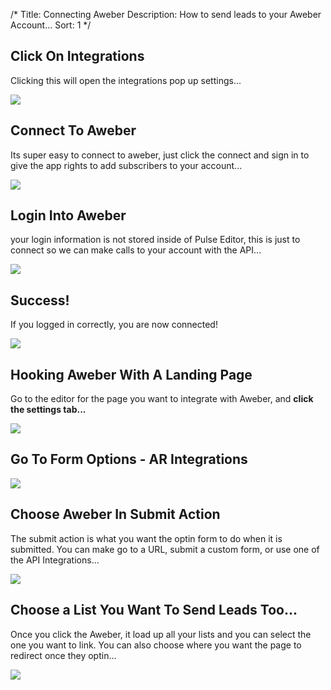 /*
Title: Connecting Aweber
Description: How to send leads to your Aweber Account...
Sort: 1
*/

## Click On Integrations 

Clicking this will open the integrations pop up settings...

![][1]

[1]: http://nodo.s3.amazonaws.com/assets/images/support/aweber-connect/click-on-integrations-.png

## Connect To Aweber

Its super easy to connect to aweber, just click the connect and sign in to give the app rights to add subscribers to your account...

![][2]

[2]: http://nodo.s3.amazonaws.com/assets/images/support/aweber-connect/connect-to-aweber.png

## Login Into Aweber

your login information is not stored inside of Pulse Editor, this is just to connect so we can make calls to your account with the API...

![][3]

[3]: http://nodo.s3.amazonaws.com/assets/images/support/aweber-connect/login-into-aweber.png

## Success!

If you logged in correctly, you are now connected!

![][4]

[4]: http://nodo.s3.amazonaws.com/assets/images/support/aweber-connect/success-.png

## Hooking Aweber With A Landing Page

Go to the editor for the page you want to integrate with Aweber, and **click the settings tab...**

![][6]

[6]: http://nodo.s3.amazonaws.com/assets/images/support/getresponse/hooking-getresponse-with-a-landing-page.png

## Go To Form Options - AR Integrations

![][7]

[7]: http://nodo.s3.amazonaws.com/assets/images/support/getresponse/go-to-form-options---ar-integrations.png

## Choose Aweber In Submit Action

The submit action is what you want the optin form to do when it is submitted. You can make go to a URL, submit a custom form, or use one of the API Integrations...

![][8]

[8]: http://nodo.s3.amazonaws.com/assets/images/support/aweber-2/my-awesome-landing-page.png

## Choose a List You Want To Send Leads Too...

Once you click the Aweber, it load up all your lists and you can select the one you want to link. You can also choose where you want the page to redirect once they optin...

![][9]

[9]: http://nodo.s3.amazonaws.com/assets/images/support/aweber-2/my-awesome-landing-page-1.png